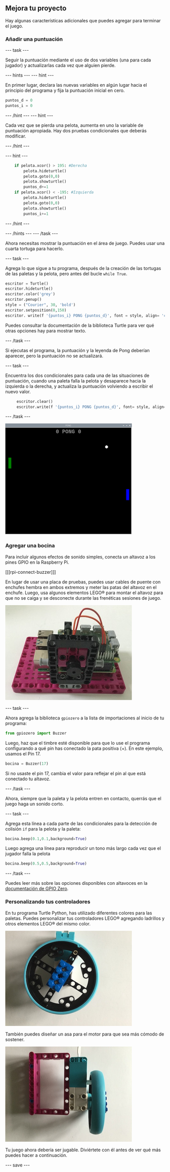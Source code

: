 ## Mejora tu proyecto

Hay algunas características adicionales que puedes agregar para terminar el juego.

### Añadir una puntuación

--- task ---

Seguir la puntuación mediante el uso de dos variables (una para cada jugador) y actualizarlas cada vez que alguien pierde.

--- hints --- --- hint ---

En primer lugar, declara las nuevas variables en algún lugar hacia el principio del programa y fija la puntuación inicial en cero.

```python   
puntos_d = 0
puntos_i = 0   
```

--- /hint --- --- hint ---

Cada vez que se pierda una pelota, aumenta en uno la variable de puntuación apropiada. Hay dos pruebas condicionales que deberás modificar.


--- /hint ---

--- hint ---

```python
    if pelota.xcor() > 195: #Derecha
        pelota.hideturtle()
        pelota.goto(0,0)
        pelota.showturtle()
        puntos_d+=1
    if pelota.xcor() < -195: #Izquierda
        pelota.hideturtle()
        pelota.goto(0,0)
        pelota.showturtle()
        puntos_i+=1
```

--- /hint ---

--- /hints --- --- /task ---

Ahora necesitas mostrar la puntuación en el área de juego. Puedes usar una cuarta tortuga para hacerlo.

--- task ---

Agrega lo que sigue a tu programa, después de la creación de las tortugas de las paletas y la pelota, pero antes del bucle `while True`.

```python
escritor = Turtle()
escritor.hideturtle()
escritor.color('grey')
escritor.penup()
style = ("Courier", 30, 'bold')
escritor.setposition(0,150)
escritor. write(f '{puntos_i} PONG {puntos_d}', font = style, align= 'center')
```

Puedes consultar la documentación de la biblioteca Turtle para ver qué otras opciones hay para mostrar texto.

--- /task ---

Si ejecutas el programa, la puntuación y la leyenda de Pong deberían aparecer, pero la puntuación no se actualizará.

--- task ---

Encuentra los dos condicionales para cada una de las situaciones de puntuación, cuando una paleta falla la pelota y desaparece hacia la izquierda o la derecha, y actualiza la puntuación volviendo a escribir el nuevo valor.

```python
     escritor.clear()
     escritor.write(f '{puntos_i} PONG {puntos_d}', font= style, align= 'center')
```

--- /task ---

![Una vista de la ventana del juego con mostrando el puntaje en la parte superior.](images/score.png)

### Agregar una bocina

Para incluir algunos efectos de sonido simples, conecta un altavoz a los pines GPIO en la Raspberry Pi.

[[[rpi-connect-buzzer]]]

En lugar de usar una placa de pruebas, puedes usar cables de puente con enchufes hembra en ambos extremos y meter las patas del altavoz en el enchufe. Luego, usa algunos elementos LEGO® para montar el altavoz para que no se caiga y se desconecte durante las frenéticas sesiones de juego.

![Una foto de una Raspberry Pi montada en una placa LEGO® Maker, con una bocina montada con elementos LEGO.](images/buzzer.JPG)

--- task ---

Ahora agrega la biblioteca `gpiozero` a la lista de importaciones al inicio de tu programa:

```python
from gpiozero import Buzzer
```

Luego, haz que el timbre esté disponible para que lo use el programa configurando a qué pin has conectado la pata positiva (+). En este ejemplo, usamos el Pin 17.

```python
bocina = Buzzer(17)
```

Si no usaste el pin 17, cambia el valor para reflejar el pin al que está conectado tu altavoz.

--- /task ---

Ahora, siempre que la paleta y la pelota entren en contacto, querrás que el juego haga un sonido corto.

--- task ---

Agrega esta línea a cada parte de las condicionales para la detección de colisión `if` para la pelota y la paleta:

```python
bocina.beep(0.1,0.1,background=True)
```

Luego agrega una línea para reproducir un tono más largo cada vez que el jugador falla la pelota

```python
bocina.beep(0.5,0.5,background=True)
```

--- /task ---

Puedes leer más sobre las opciones disponibles con altavoces en la [documentación de GPIO Zero](https://gpiozero.readthedocs.io/en/stable/api_output.html#buzzer).

### Personalizando tus controladores

En tu programa Turtle Python, has utilizado diferentes colores para las paletas. Puedes personalizar tus controladores LEGO® agregando ladrillos y otros elementos LEGO® del mismo color.

![Una foto de bloques de colores en una rueda LEGO®.](images/blue_wheel.JPG)

También puedes diseñar un asa para el motor para que sea más cómodo de sostener.

![Una foto de un mango de LEGO® agregado al controlador del motor.](images/handle.JPG)


Tu juego ahora debería ser jugable. Diviértete con él antes de ver qué más puedes hacer a continuación.

--- save ---
